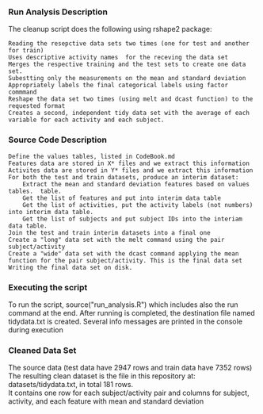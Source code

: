 ### Run Analysis Description

The cleanup script does the following using rshape2 package:

    Reading the resepctive data sets two times (one for test and another for train)
    Uses descriptive activity names  for the receving the data set
    Merges the respective training and the test sets to create one data set.
    Subestting only the measurements on the mean and standard deviation
    Appropriately labels the final categorical labels using factor commmand
    Reshape the data set two times (using melt and dcast function) to the requested format
    Creates a second, independent tidy data set with the average of each variable for each activity and each subject.



### Source Code Description

    Define the values tables, listed in CodeBook.md
    Features data are stored in X* files and we extract this information
    Activites data are stored in Y* files and we extract this information
    For both the test and train datasets, produce an interim dataset:
        Extract the mean and standard deviation features based on values tables.  table.
        Get the list of features and put into interim data table
        Get the list of activities, put the activity labels (not numbers) into interim data table.
        Get the list of subjects and put subject IDs into the interiam data table.
    Join the test and train interim datasets into a final one
    Create a "long" data set with the melt command using the pair subject/activity
    Create a "wide" data set with the dcast command applying the mean function for the pair subject/activity. This is the final data set
    Writing the final data set on disk.



### Executing the script

To run the script, source("run_analysis.R") which includes also the run command at the end. 
After running is completed, the destination file named tidydata.txt is created. Several info messages are printed in the console during execution



### Cleaned Data Set

The source data (test data have  2947 rows and train data have 7352 rows)  
The resulting clean dataset is the file in this repository at: datasets/tidydata.txt, in total 181 rows.  
It contains one row for each subject/activity pair and columns for subject, activity, and each feature with mean and standard deviation
